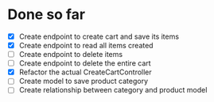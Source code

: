 # Done so far

- [x] Create endpoint to create cart and save its items
- [x] Create endpoint to read all items created
- [ ] Create endpoint to delete items
- [ ] Create endpoint to delete the entire cart
- [x] Refactor the actual CreateCartController
- [ ] Create model to save product category
- [ ] Create relationship between category and product model